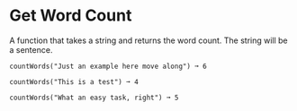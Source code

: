 # Get Word Count
A function that takes a string and returns the word count. The string will be a sentence.

`countWords("Just an example here move along") ➞ 6`

`countWords("This is a test") ➞ 4`

`countWords("What an easy task, right") ➞ 5`
